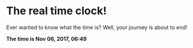 # The real time clock!

Ever wanted to know what the time is? Well, your journey is about to end!

**The time is Nov 06, 2017, 06:49**